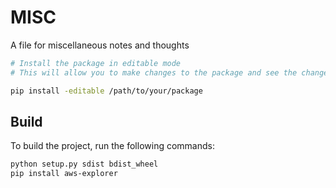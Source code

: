 # MISC

A file for miscellaneous notes and thoughts


```bash
# Install the package in editable mode
# This will allow you to make changes to the package and see the changes reflected in your Jupyter Notebook

pip install -editable /path/to/your/package

```



<!-- ----------------------------------------------------------------------- -->



## Build

To build the project, run the following commands:


```bash {cmd=true }
python setup.py sdist bdist_wheel
pip install aws-explorer
```
